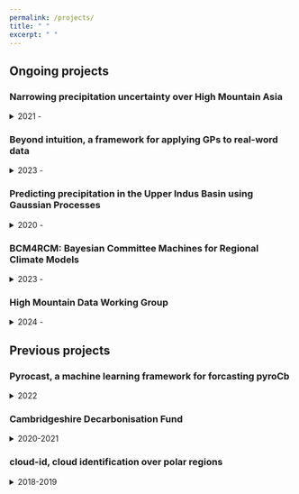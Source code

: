 ```yaml
---
permalink: /projects/
title: " "
excerpt: " "
---
```

## Ongoing projects

### Narrowing precipitation uncertainty over High Mountain Asia

<details> <summary> 2021 -  </summary>

High Mountain Asia supplies freshwater to over one billion people via Asia's largest rivers. In this area, rain and snowfall are the main drivers of river flow. However, the spatiotemporal distribution of precipitation is still poorly understood due to limited direct measurements from weather stations. Existing tools to fill in missing data or improve the resolution of coarser precipitation products produce biased results. We propose a method to generate more accurate high-resolution precipitation predictions over areas with sparse in situ data, called Multi-Fidelity Gaussian Processes (MFGPs). MFGP can combine multiple precipitation sources to increase the accuracy of precipitation estimates while providing principled uncertainties. This method can also make predictions in ungauged locations, away from the high-fidelity training distribution. Finally, MFGPs are simpler to implement and more applicable to small datasets than state-of-the-art machine learning models.

📹 [Morroco AI Webinar](https://www.youtube.com/watch?v=sPsKBK3ORXE) \
📄 [Preprint](https://egusphere.copernicus.org/preprints/2023/egusphere-2023-2145/)

</details>

### Beyond intuition, a framework for applying GPs to real-word data

<details> <summary> 2023 - </summary>

Gaussian Processes (GPs) offer an attractive method for regression over small, structured and correlated datasets. However, their deployment is hindered by computational costs and limited guidelines on how to apply GPs beyond simple low-dimensional datasets. We propose a framework to identify the suitability of GPs to a given problem and how to set up a robust and well-specified GP model. The guidelines formalise the decisions of experienced GP practitioners, with an emphasis on kernel design and options for computational scalability. The framework is then applied to a case study of glacier elevation change yielding more accurate results at test time.

🔗 [Website](https://kenzaxtazi.github.io/realworldgp/) \
📄 [Beyond intuition, a framework for applying GPs to real-word data](https://arxiv.org/abs/2307.03093)

</details>

### Predicting precipitation in the Upper Indus Basin using Gaussian Processes

<details> <summary> 2020 - </summary>

The Upper Indus Basin, Himalayas provides water for 270 million people and countless ecosystems. However, precipitation, a key component to hydrological modelling, is poorly understood in this area. A key challenge surrounding this uncertainty comes from the complex spatial-temporal distribution of precipitation across the basin. In this project, we propose Gaussian processes kernels to overcome these challenges.

📄 [Kernel learning for explainable climate science](https://arxiv.org/abs/2209.04947)

</details>

### BCM4RCM: Bayesian Committee Machines for Regional Climate Models

<details> <summary> 2023 - </summary>

This work applies an ensembling method to combine different regional climate model outputs and produces principled uncertainty estimates of precipitation under different climate scenarios. These estimates inform the likelihood of extreme events that could lead to flooding, landslides, or droughts. More specifically, Gaussian Processes are fit to the projections of Coordinated Regional Downscaling Experiment (CORDEX) members for South Asia. A Gaussian Process is a probabilistic and interpretable machine learning method that gives principled uncertainty estimates. The models are then combined using a Bayesian Committee Machine. This method allows modellers to overcome the computational complexity of Gaussian Processes, thus improving scalability while conserving the benefits of Gaussian Process models.

🔗 [AGU23 abstract](https://eur03.safelinks.protection.outlook.com/?url=https%3A%2F%2Fcam.us19.list-manage.com%2Ftrack%2Fclick%3Fu%3D419af8f3d81cb9d44999cdbb1%26id%3Dcd448e4e2c%26e%3D8d95ccd487&data=05%7C01%7Ckt484%40universityofcambridgecloud.onmicrosoft.com%7C7e0dc7be1cca471accc808dbef404662%7C49a50445bdfa4b79ade3547b4f3986e9%7C1%7C0%7C638366831624928497%7CUnknown%7CTWFpbGZsb3d8eyJWIjoiMC4wLjAwMDAiLCJQIjoiV2luMzIiLCJBTiI6Ik1haWwiLCJXVCI6Mn0%3D%7C3000%7C%7C%7C&sdata=135mJ4SAdyH1Ti9OYRC4sar42kkzu%2FjVHGCrnWwUcKk%3D&reserved=0)

</details>

### High Mountain Data Working Group

<details> <summary> 2024 - </summary>

I will co-lead the Himalayan University Consortium Working Group on 'High Mountain Data' alongside Jakob Steiner and Himani Upaddhyay. More details soon!

</details>

## Previous projects

### Pyrocast, a machine learning framework for forcasting pyroCb

<details> <summary> 2022 </summary>

Pyrocumulonimbus (pyroCb) clouds are storm clouds generated by extreme wildfires. PyroCbs are associated with unpredictable, and therefore dangerous, wildfire spread. They can also inject smoke particles and trace gases into the upper troposphere and lower stratosphere, affecting the Earth's climate. As global temperatures increase, these previously rare events are becoming more common. Being able to predict which fires are likely to generate pyroCb is therefore key to climate adaptation in wildfire-prone areas. Pyrocast is a pipeline for pyroCb analysis and forecasting and understanding the causal drivers pyroCb events. This pipeline aims to help scientists research pyroCb and to help policymakers and local authorities efficiently allocate resources and evacuate residents and emergency responders.

📄 [Pyrocast, a machine learning framework for forcasting pyroCb](https://arxiv.org/abs/2211.13052) \
📄 [Identifying the causes of pyrocumulonimbus](https://arxiv.org/pdf/2211.08883)

</details>

### Cambridgeshire Decarbonisation Fund

<details> <summary> 2020-2021 </summary>

Our team of postdoctoral and PhD students proposed the Cambridgeshire Decarbonisation Fund to support the achievement of Net-Zero Cambridgeshire by 2050. We identify ways in which Cambridgeshire businesses can invest locally in community infrastructure and nature-based projects that reduce carbon emissions at their source or actively sequester carbon. This investment will support earlier reductions to carbon emissions than might otherwise occur, provide added value to the places we live, and the people that live and work here, whilst also benefiting businesses as part of their wider carbon emissions, environmental, social and governance commitments.

📄 [Cambridgeshire Decarbonisation Fund White paper](<https://data.cambridgeshireinsight.org.uk/dataset/cambridgeshire-policy-challenges-cambridge-university-science-and-policy-exchange-cuspe-20>)

</details>

### cloud-id, cloud identification over polar regions

<details> <summary> 2018-2019 </summary>

We developed a neural network (NN) to identify clouds over polar regions using satellite data from the Sentinel 3 SLSTR instrument. The network was trained using the CALIPSO satellite data as ground truth. The model improved classification accuracy by over 30% compared to the contemporary state-of-the art cloud mask methods over both the Arctic and Antarctic. The key improvement came from better identification of clear scenes; for the NN mask, the same performance in terms of contamination of cloudy pixels in the sample of identified clear pixels can be achieved while retaining 40% of the clear pixels compared with 10% for the operational cloud identification. The model was also shown to work on out-of-distribution domains, such as the tropics.

📄 [Evaluation and comparison of a machine learning cloud identification algorithm for the SLSTR in polar regions](https://www.sciencedirect.com/science/article/pii/S0034425720303692)

</details>
